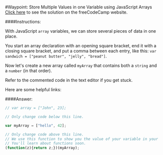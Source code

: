 #Waypoint: Store Multiple Values in one Variable using JavaScript Arrays
<a href="http://freecodecamp.com/challenges/Waypoint:%20Store%20Multiple%20Values%20in%20one%20Variable%20using%20JavaScript%20Arrays?solution=%2F%2F%20var%20array%20%3D%20%5B%22John%22%2C%2023%5D%3B%0A%0A%2F%2F%20Only%20change%20code%20below%20this%20line.%0A%0Avar%20myArray%20%3D%20%5B%22hello%22%2C%2042%5D%3B%0A%0A%2F%2F%20Only%20change%20code%20above%20this%20line.%0A%2F%2F%20We%20use%20this%20function%20to%20show%20you%20the%20value%20of%20your%20variable%20in%20your%20output%20box.%0A%2F%2F%20You%27ll%20learn%20about%20functions%20soon.%0A(function(z)%7Breturn%20z%3B%7D)(myArray)%3B%0A" target="_blank">Click here</a> to see the solution on the freeCodeCamp website.


####Instructions:
<p class="wrappable negative-10">With JavaScript <code>array</code> variables, we can store several pieces of data in one place.</p><p class="wrappable negative-10">You start an array declaration with an opening square bracket, end it with a closing square bracket, and put a comma between each entry, like this: <code>var sandwich = [&quot;peanut butter&quot;, &quot;jelly&quot;, &quot;bread&quot;]</code>.</p><p class="wrappable negative-10">Now let&apos;s create a new array called <code>myArray</code> that contains both a <code>string</code> and a <code>number</code> (in that order).</p><p class="wrappable negative-10">Refer to the commented code in the text editor if you get stuck.</p><div class="negative-bottom-margin-30"><div id="MDN-links"><p class="negative-10">Here are some helpful links:</p></div></div>


####Answer:
```javascript
// var array = ["John", 23];

// Only change code below this line.

var myArray = ["hello", 42];

// Only change code above this line.
// We use this function to show you the value of your variable in your output box.
// You'll learn about functions soon.
(function(z){return z;})(myArray);

```